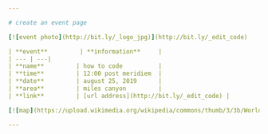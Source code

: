 ```yaml
---

# create an event page 

[![event photo](http://bit.ly/_logo_jpg)](http://bit.ly/_edit_code)

| **event**         | **information**     |
| --- | ---| 
| **name**         | how to code          | 
| **time**         | 12:00 post meridiem  | 
| **date**         | august 25, 2019      |
| **area**         | miles canyon         | 
| **link**         | [url address](http://bit.ly/_edit_code) |

[![map](https://upload.wikimedia.org/wikipedia/commons/thumb/3/3b/World_Map_1689.JPG/500px-World_Map_1689.JPG)](http://bit.ly/_edit_code) 

---
```

